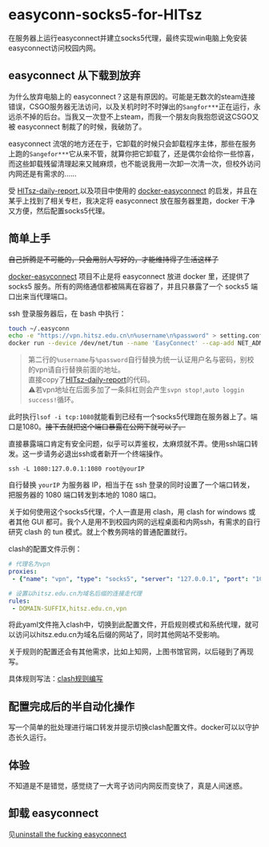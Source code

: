 # easyconn-socks5-for-HITsz

在服务器上运行easyconnect并建立socks5代理，最终实现win电脑上免安装easyconnect访问校园内网。

## easyconnect 从下载到放弃

为什么放弃电脑上的 easyconnect？这是有原因的。可能是无数次的steam连接错误，CSGO服务器无法访问，以及关机时时不时弹出的`Sangfor***`正在运行，永远杀不掉的后台。当我又一次登不上steam，而我一个朋友向我抱怨说这CSGO又被 easyconnect 制裁了的时候，我破防了。

easyconnect 流氓的地方还在于，它卸载的时候只会卸载程序主体，那些在服务上跑的`Sangefor***`它从来不管，就算你把它卸载了，还是偶尔会给你一些惊喜，而这些卸载残留清理起来又贼麻烦，也不能说我用一次卸一次清一次，但校外访问内网还是有需求的……

受 [HITsz-daily-report][1],以及项目中使用的 [docker-easyconnect][2] 的启发，并且在某乎上找到了相关专栏，我决定将 easyconnect 放在服务器里跑，docker 干净又方便，然后配置socks5代理。

## 简单上手

~~自己折腾是不可能的，只会用别人写好的，才能维持得了生活这样子~~

[docker-easyconnect][2] 项目不止是将 easyconnect 放进 docker 里，还提供了 socks5 服务。所有的网络通信都被隔离在容器了，并且只暴露了一个 socks5 端口出来当代理端口。

ssh 登录服务器后，在 bash 中执行：

```bash
touch ~/.easyconn
echo -e "https://vpn.hitsz.edu.cn\n%username\n%password" > setting.conf
docker run --device /dev/net/tun --name 'EasyConnect' --cap-add NET_ADMIN -i -v $HOME/.easyconn:/root/.easyconn -p 127.0.0.1:1080:1080 -e EC_VER=7.6.7 hagb/docker-easyconnect:cli < setting.conf &
```
> 第二行的`%username`与`%password`自行替换为统一认证用户名与密码，别校的vpn请自行替换前面的地址。  
> 直接copy了[HITsz-daily-report][1]的代码。  
> :warning:若vpn地址在后面多加了一条斜杠则会产生`svpn stop!`,`auto loggin success!`循环。

此时执行`lsof -i tcp:1080`就能看到已经有一个socks5代理跑在服务器上了。端口是1080。~~接下去就把这个端口暴露在公网下就可以了。~~

直接暴露端口肯定有安全问题，似乎可以弄鉴权，太麻烦就不弄。使用ssh端口转发。这一步请务必退出ssh或者新开一个终端操作。

```batch
ssh -L 1080:127.0.0.1:1080 root@yourIP
```
自行替换 `yourIP` 为服务器 IP，相当于在 ssh 登录的同时设置了一个端口转发，把服务器的 1080 端口转发到本地的 1080 端口。

关于如何使用这个socks5代理，个人一直是用 clash，用 clash for windows 或者其他 GUI 都可。我个人是用不到校园内网的远程桌面和内网ssh，有需求的自行研究 clash 的 tun 模式。就上个教务网啥的普通配置就行。

clash的配置文件示例：

```yaml
# 代理名为vpn
proxies:
 - {"name": "vpn", "type": "socks5", "server": "127.0.0.1", "port": "1080"}

# 设置以hitsz.edu.cn为域名后缀的连接走代理
rules:
 - DOMAIN-SUFFIX,hitsz.edu.cn,vpn
```
将此yaml文件拖入clash中，切换到此配置文件，开启规则模式和系统代理，就可以访问以hitsz.edu.cn为域名后缀的网站了，同时其他网站不受影响。

关于规则的配置还会有其他需求，比如上知网，上图书馆官网，以后碰到了再现写。

具体规则写法：[clash规则编写](https://docs.cfw.lbyczf.com/contents/ui/profiles/rules.html)

## 配置完成后的半自动化操作

写一个简单的批处理进行端口转发并提示切换clash配置文件。docker可以以守护态长久运行。

## 体验

不知道是不是错觉，感觉绕了一大弯子访问内网反而变快了，真是人间迷惑。

## 卸载 easyconnect

见[uninstall the fucking easyconnect](uninstall-the-fucking-easyconnect.md)

[1]:https://github.com/JalinWang/HITsz-daily-report
[2]:https://github.com/Hagb/docker-easyconnect